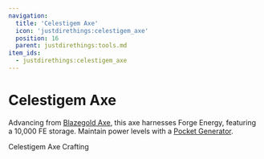 ```yaml
---
navigation:
  title: 'Celestigem Axe'
  icon: 'justdirethings:celestigem_axe'
  position: 16
  parent: justdirethings:tools.md
item_ids:
  - justdirethings:celestigem_axe
---
```


# Celestigem Axe

Advancing from [Blazegold Axe](./tool_blazegold_axe.md), this axe harnesses Forge Energy, featuring a 10,000 FE storage. Maintain power levels with a [Pocket Generator](./item_pocket_generator.md).

Celestigem Axe Crafting

<Recipe id="justdirethings:celestigem_axe" />
